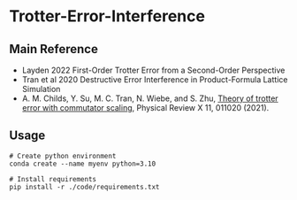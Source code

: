 # Trotter-Error-Interference

<!-- [`Observable-Driven Speed-ups in Quantum Simulations`](https://arxiv.org/pdf/xxxx.pdf).
Wenjun Yu, Jue Xu and Qi Zhao, 2024
[![https://arxiv.org/abs/xxxx](https://img.shields.io/badge/paper%20%28v1%29-arXiv%3A24xx.xxxxx-B31B1B)](https://arxiv.org/abs/xxxx) -->


<!-- ## Short-time (light-cone)
![Figure](./figs/step.png)

### Single local observable, sum of local observables and DQPT
![Figure](./figs/lightcone_dqpt.png)

More details in [short_time.ipynb](./code/short_time.ipynb) and [dqpt_lightcone.ipynb](./code/dqpt_lightcone.ipynb)

## Random-input (average-case error) with observables
![Figure](./figs/random.png)
More details in [random_input.ipynb](./code/random_input.ipynb)  -->

## Main Reference
- Layden 2022 First-Order Trotter Error from a Second-Order Perspective 
- Tran et al 2020 Destructive Error Interference in Product-Formula Lattice Simulation
- A. M. Childs, Y. Su, M. C. Tran, N. Wiebe, and S. Zhu,
[Theory of trotter error with commutator scaling](https://arxiv.org/abs/1912.08854), Physical Review X 11, 011020 (2021).

## Usage 
```
# Create python environment
conda create --name myenv python=3.10 

# Install requirements
pip install -r ./code/requirements.txt 
```
